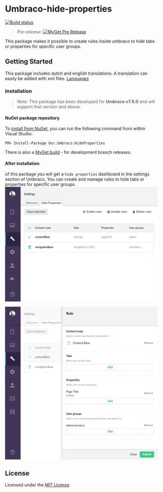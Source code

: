 # Umbraco-hide-properties

[![Build status](https://ci.appveyor.com/api/projects/status/be9b1pdyn54rctto?svg=true)](https://ci.appveyor.com/project/JanvanHelvoort/umbraco-hide-properties)

> *Pre-release:* [![MyGet Pre Release](https://img.shields.io/myget/janvanhelvoort/vpre/Our.Umbraco.HideProperties.svg)](https://www.myget.org/feed/janvanhelvoort/package/nuget/Our.Umbraco.HideProperties)

This package makes it possible to create rules inside umbraco to hide tabs or properties for specific user groups.

## Getting Started

This package includes dutch and english translations. A translation can easily be added with xml files. [Languages](Source/Our.Umbraco.HideProperties/Client/lang/)

### Installation

> *Note:* This package has been developed for **Umbraco v7.9.0** and will support that version and above.

#### NuGet package repository
To [install from NuGet](https://www.nuget.org/packages/Our.Umbraco.HideProperties), you can run the following command from within Visual Studio:

	PM> Install-Package Our.Umbraco.HideProperties

There is also a [MyGet build](https://www.myget.org/feed/janvanhelvoort/package/nuget/Our.Umbraco.HideProperties) - for development branch releases.

#### After installation 
of this package you will get a `hide properties` dashboard in the settings section of Umbraco. You can create and manage rules to hide tabs or properties for specific user groups.
![Dashboard](Documentation/Screenshots/Section%20Dashboard.png)

![Rule Editor](Documentation/Screenshots/Rule%20Editor.png)

## License
Licensed under the [MIT License](LICENSE.md)
